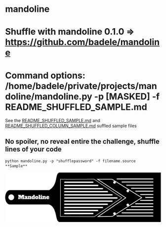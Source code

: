 # mandoline
# Shuffle with mandoline 0.1.0 => https://github.com/badele/mandoline
# Command options: /home/badele/private/projects/mandoline/mandoline.py -p [MASKED] -f README_SHUFFLED_SAMPLE.md

See the [README_SHUFFLED_SAMPLE.md](README_SHUFFLED_SAMPLE.md) and [README_SHUFFLED_COLUMN_SAMPLE.md](README_SHUFFLED_COLUMN_SAMPLE.md) suffled sample files
## No spoiler, no reveal entire the challenge, shuffle lines of your code
```
python mandoline.py -p "shufflepassword" -f filename.source
**Sample**
```

<img src="assets/mandoline.png" align="center"/>



